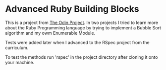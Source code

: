 # Advanced Ruby Building Blocks

This is a project from [The Odin
Project](https://www.theodinproject.com/courses/ruby-programming/lessons/advanced-building-blocks).
In two projects I tried to learn more about the Ruby Programming language
by trying to implement a Bubble Sort algorithm and my owm Enumerable
Module.

Tests were added later when I advanced to the RSpec project from the
curriculum.

To test the methods run
'rspec' in the project
directory after cloning it
onto your machine.

